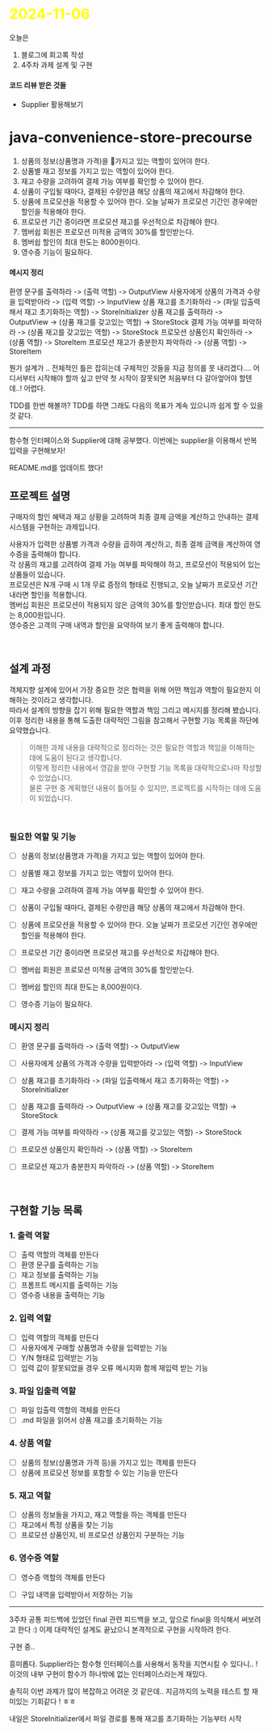 # <span style="color:yellow">2024-11-06</span>

오늘은
1. 블로그에 회고록 작성
2. 4주차 과제 설계 및 구현


#### 코드 리뷰 받은 것들
- Supplier 활용해보기

# java-convenience-store-precourse  

1. 상품의 정보(상품명과 가격)을 가지고 있는 역할이 있어야 한다.
2. 상품별 재고 정보를 가지고 있는 역할이 있어야 한다.
3. 재고 수량을 고려하여 결제 가능 여부를 확인할 수 있어야 한다.
4. 상품이 구입될 때마다, 결제된 수량만큼 해당 상품의 재고에서 차감해야 한다.
5. 상품에 프로모션을 적용할 수 있어야 한다. 오늘 날짜가 프로모션 기간인 경우에만 할인을 적용해야 한다.
6. 프로모션 기간 중이라면 프로모션 재고를 우선적으로 차감해야 한다.
7. 멤버쉽 회원은 프로모션 미적용 금액의 30%를 할인받는다.
8. 멤버쉽 할인의 최대 한도는 8000원이다.
9. 영수증 기능이 필요하다.

#### 메시지 정리
환영 문구를 출력하라 -> (출력 역할) -> OutputView
사용자에게 상품의 가격과 수량을 입력받아라 -> (입력 역할) -> InputView
상품 재고를 초기화하라 -> (파일 입출력해서 재고 초기화하는 역할) -> StoreInitializer
상품 재고를 출력하라 -> OutputView -> (상품 재고를 갖고있는 역할) -> StoreStock
결제 가능 여부를 파악하라 -> (상품 재고를 갖고있는 역할) -> StoreStock
프로모션 상품인지 확인하라 -> (상품 역할) -> StoreItem
프로모션 재고가 충분한지 파악하라 -> (상품 역할) -> StoreItem



뭔가 설계가 .. 전체적인 틀은 잡히는데 구체적인 것들을 지금 정의를 못 내리겠다.... 어디서부터 시작해야 할까 싶고 만약 첫 시작이 잘못되면 처음부터 다 갈아엎어야 할텐데..! 어렵다.

TDD를 한번 해볼까? TDD를 하면 그래도 다음의 목표가 계속 있으니까 쉽게 할 수 있을 것 같다.







- - -

함수형 인터페이스와 Supplier에 대해 공부했다.
이번에는 supplier을 이용해서 반복 입력을 구현해보자!


README.md를 업데이트 했다!

## 프로젝트 설명  
구매자의 할인 혜택과 재고 상황을 고려하여 최종 결제 금액을 계산하고 안내하는 결제 시스템을 구현하는 과제입니다.  
  
사용자가 입력한 상품별 가격과 수량을 곱하여 계산하고, 최종 결제 금액을 계산하여 영수증을 출력해야 합니다.    
각 상품의 재고를 고려하여 결제 가능 여부를 파악해야 하고, 프로모션이 적용되어 있는 상품들이 있습니다.    
프로모션은 N개 구매 시 1개 무료 증정의 형태로 진행되고, 오늘 날짜가 프로모션 기간 내라면 할인을 적용합니다.    
멤버십 회원은 프로모션이 적용되지 않은 금액의 30%를 할인받습니다. 최대 할인 한도는 8,000원입니다.    
영수증은 고객의 구매 내역과 할인을 요약하여 보기 좋게 출력해야 합니다.  
  
<br>  
  
## 설계 과정  
객체지향 설계에 있어서 가장 중요한 것은 협력을 위해 어떤 책임과 역할이 필요한지 이해하는 것이라고 생각합니다.    
따라서 설계의 방향을 잡기 위해 필요한 역할과 책임 그리고 메시지를 정리해 봤습니다.    
이후 정리한 내용을 통해 도출한 대략적인 그림을 참고해서 구현할 기능 목록을 하단에 요약했습니다.  
  
  
> 이해한 과제 내용을 대략적으로 정리하는 것은 필요한 역할과 책임을 이해하는 데에 도움이 된다고 생각합니다.    
> 이렇게 정리한 내용에서 영감을 받아 구현할 기능 목록을 대략적으로나마 작성할 수 있었습니다.    
> 물론 구현 중 계획했던 내용이 틀어질 수 있지만, 프로젝트를 시작하는 데에 도움이 되었습니다.  
  
<br>  
  
### 필요한 역할 및 기능  
- [ ] 상품의 정보(상품명과 가격)을 가지고 있는 역할이 있어야 한다.  
- [ ] 상품별 재고 정보를 가지고 있는 역할이 있어야 한다.  
- [ ] 재고 수량을 고려하여 결제 가능 여부를 확인할 수 있어야 한다.  
- [ ] 상품이 구입될 때마다, 결제된 수량만큼 해당 상품의 재고에서 차감해야 한다.  
- [ ] 상품에 프로모션을 적용할 수 있어야 한다. 오늘 날짜가 프로모션 기간인 경우에만 할인을 적용해야 한다.  
- [ ] 프로모션 기간 중이라면 프로모션 재고를 우선적으로 차감해야 한다.  
- [ ] 멤버쉽 회원은 프로모션 미적용 금액의 30%를 할인받는다.  
- [ ] 멤버쉽 할인의 최대 한도는 8,000원이다.  
- [ ] 영수증 기능이 필요하다.  
  
  
### 메시지 정리  
- [ ] 환영 문구를 출력하라 -> (출력 역할) -> OutputView    
- [ ] 사용자에게 상품의 가격과 수량을 입력받아라 -> (입력 역할) -> InputView    
- [ ] 상품 재고를 초기화하라 -> (파일 입출력해서 재고 초기화하는 역할) -> StoreInitializer    
- [ ] 상품 재고를 출력하라 -> OutputView -> (상품 재고를 갖고있는 역할) -> StoreStock    
- [ ] 결제 가능 여부를 파악하라 -> (상품 재고를 갖고있는 역할) -> StoreStock    
- [ ] 프로모션 상품인지 확인하라 -> (상품 역할) -> StoreItem    
- [ ] 프로모션 재고가 충분한지 파악하라 -> (상품 역할) -> StoreItem  
  
  
<br>  
  
  
## 구현할 기능 목록  
### 1. 출력 역할  
- [ ] 출력 역할의 객체를 만든다  
- [ ] 환영 문구를 출력하는 기능  
- [ ] 재고 정보를 출력하는 기능  
- [ ] 프롬프트 메시지를 출력하는 기능  
- [ ] 영수증 내용을 출력하는 기능  
  
### 2. 입력 역할  
- [ ] 입력 역할의 객체를 만든다  
- [ ] 사용자에게 구매할 상품명과 수량을 입력받는 기능  
- [ ] Y/N 형태로 입력받는 기능  
- [ ] 입력 값이 잘못되었을 경우 오류 메시지와 함께 재입력 받는 기능  
  
### 3. 파일 입출력 역할  
- [ ] 파일 입출력 역할의 객체를 만든다  
- [ ] .md 파일을 읽어서 상품 재고를 초기화하는 기능  
  
### 4. 상품 역할  
- [ ] 상품의 정보(상품명과 가격 등)을 가지고 있는 객체를 만든다  
- [ ] 상품에 프로모션 정보를 포함할 수 있는 기능을 만든다  
  
### 5. 재고 역할  
- [ ] 상품의 정보들을 가지고, 재고 역할을 하는 객체를 만든다  
- [ ] 재고에서 특정 상품을 찾는 기능  
- [ ] 프로모션 상품인지, 비 프로모션 상품인지 구분하는 기능  
  
### 6. 영수증 역할  
- [ ] 영수증 역할의 객체를 만든다  
- [ ] 구입 내역을 입력받아서 저장하는 기능







- - -

3주차 공통 피드백에 있었던 final 관련 피드백을 보고, 앞으로 final을 의식해서 써보려고 한다 :)
이제 대략적인 설계도 끝났으니 본격적으로 구현을 시작하려 한다.


구현 중..


흥미롭다. Supplier라는 함수형 인터페이스를 사용해서 동작을 지연시킬 수 있다니.. !
이것의 내부 구현이 함수가 하나밖에 없는 인터페이스라는게 재밌다.

솔직히 이번 과제가 많이 복잡하고 어려운 것 같은데.. 지금까지의 노력을 테스트 할 재미있는 기회같다 ! ㅎㅎ

내일은 StoreInitializer에서 파일 경로를 통해 재고를 초기화하는 기능부터 시작
